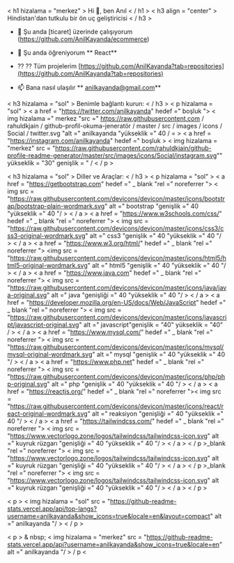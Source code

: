 < h1 hizalama = "merkez" > Hi 👋, ben Anıl < / h1 >
< h3 align = "center" > Hindistan'dan tutkulu bir ön uç geliştiricisi < / h3 >

- 🔭 Şu anda [ticaret] üzerinde çalışıyorum (https://github.com/AnilKayanda/ecommerce)

- 🌱 Şu anda öğreniyorum ** React**

- ⁇ ⁇ Tüm projelerim [https://github.com/AnilKayanda?tab=repositories](https://github.com/AnilKayanda?tab=repositories)

- 📫 Bana nasıl ulaşılır ** anilkayanda@gmail.com**

< h3 hizalama = "sol" > Benimle bağlantı kurun: < / h3 >
< p hizalama = "sol" >
< a href = "https://twitter.com/anilkayanda" hedef =" boşluk "> < img hizalama =" merkez "src =" https://raw.githubusercontent.com / rahuldkjain / github-profil-okuma-jeneratör / master / src / images / icons / Social / twitter.svg "alt =" anilkayanda "yükseklik =" 40 / = >
< a href = "https://instagram.com/anilkayanda" hedef =" boşluk > < img hizalama = "merkez" src = "https://raw.githubusercontent.com/rahuldkjain/github-profile-readme-generator/master/src/images/icons/Social/instagram.svg"" yükseklik = "30" genişlik = " /
< / p >

< h3 hizalama = "sol" > Diller ve Araçlar: < / h3 >
< p hizalama = "sol" > < a href = "https://getbootstrap.com" hedef =" _ blank "rel =" noreferrer "> < img src = "https://raw.githubusercontent.com/devicons/devicon/master/icons/bootstrap/bootstrap-plain-wordmark.svg" alt =" bootstrap "genişlik =" 40 "yükseklik =" 40 "/ > < / a > < a href = "https://www.w3schools.com/css/" hedef =" _ blank "rel =" noreferrer "> < img src = "https://raw.githubusercontent.com/devicons/devicon/master/icons/css3/css3-original-wordmark.svg" alt =" css3 "genişlik =" 40 "yükseklik =" 40 "/ > < / a > < a href = "https://www.w3.org/html/" hedef =" _ blank "rel =" noreferrer "> <img src = "https://raw.githubusercontent.com/devicons/devicon/master/icons/html5/html5-original-wordmark.svg" alt =" html5 "genişlik =" 40 "yükseklik =" 40 "/ > < / a > < a href = "https://www.java.com" hedef =" _ blank "rel =" noreferrer "> < img src = "https://raw.githubusercontent.com/devicons/devicon/master/icons/java/java-original.svg" alt =" java "genişliği =" 40 "yükseklik =" 40 "/ > < / a > < a href = "https://developer.mozilla.org/en-US/docs/Web/JavaScript" hedef =" _ blank "rel =" noreferrer "> < img src = "https://raw.githubusercontent.com/devicons/devicon/master/icons/javascript/javascript-original.svg" alt =" javascript"genişlik = "40" yükseklik = "40" / > < / a > < a href = "https://www.mysql.com/" hedef =" _ blank "rel =" noreferrer "> < img src = "https://raw.githubusercontent.com/devicons/devicon/master/icons/mysql/mysql-original-wordmark.svg" alt =" mysql "genişlik =" 40 "yükseklik =" 40 "/ > < / a > < a href = "https://www.php.net" hedef =" _ blank "rel =" noreferrer "> < img src = "https://raw.githubusercontent.com/devicons/devicon/master/icons/php/php-original.svg" alt =" php "genişlik =" 40 "yükseklik =" 40 "/ > < / a > < a href = "https://reactjs.org/" hedef =" _ blank "rel =" noreferrer ">< img src = "https://raw.githubusercontent.com/devicons/devicon/master/icons/react/react-original-wordmark.svg" alt =" reaksiyon "genişliği =" 40 "yükseklik =" 40 "/ > < / a > < a href = "https://tailwindcss.com/" hedef =" _ blank "rel =" noreferrer "> < img src = "https://www.vectorlogo.zone/logos/tailwindcss/tailwindcss-icon.svg" alt =" kuyruk rüzgarı "genişliği =" 40 "yükseklik =" 40 "/ > < / a > < / p >_blank "rel =" noreferrer "> < img src = "https://www.vectorlogo.zone/logos/tailwindcss/tailwindcss-icon.svg" alt =" kuyruk rüzgarı "genişliği =" 40 "yükseklik =" 40 "/ > < / a > < / p >_blank "rel =" noreferrer "> < img src = "https://www.vectorlogo.zone/logos/tailwindcss/tailwindcss-icon.svg" alt =" kuyruk rüzgarı "genişliği =" 40 "yükseklik =" 40 "/ > < / a > < / p >

< p > < img hizalama = "sol" src = "https://github-readme-stats.vercel.app/api/top-langs?username=anilkayanda&show_icons=true&locale=en&layout=compact" alt =" anilkayanda "/ > < / p >

< p > & nbsp; < img hizalama = "merkez" src = "https://github-readme-stats.vercel.app/api?username=anilkayanda&show_icons=true&locale=en" alt =" anilkayanda "/ > / p <
